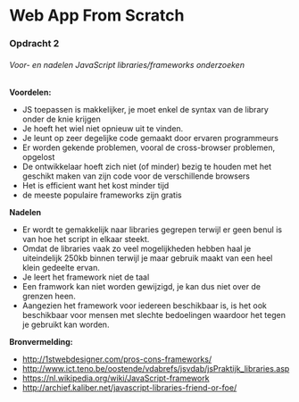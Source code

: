 # Web App From Scratch



### Opdracht 2
###### Voor- en nadelen JavaScript libraries/frameworks onderzoeken

**Voordelen:**
* JS toepassen is makkelijker, je moet enkel de syntax van de library onder de knie krijgen
* Je hoeft het wiel niet opnieuw uit te vinden.
* Je leunt op zeer degelijke code gemaakt door ervaren programmeurs
* Er worden gekende problemen, vooral de cross-browser problemen, opgelost
* De ontwikkelaar hoeft zich niet (of minder) bezig te houden met het geschikt maken van zijn code voor de verschillende browsers
* Het is efficient want het kost minder tijd
* de meeste populaire frameworks zijn gratis


**Nadelen**
* Er wordt te gemakkelijk naar libraries gegrepen terwijl er geen benul is van hoe het script in elkaar steekt.
* Omdat de libraries vaak zo veel mogelijkheden hebben haal je uiteindelijk 250kb binnen terwijl je maar gebruik maakt van een heel klein gedeelte ervan.
* Je leert het framework niet de taal
* Een framwork kan niet worden gewijzigd, je kan dus niet over de grenzen heen.
* Aangezien het framework voor iedereen beschikbaar is, is het ook beschikbaar voor mensen met slechte bedoelingen waardoor het tegen je gebruikt kan worden.



**Bronvermelding:**
* http://1stwebdesigner.com/pros-cons-frameworks/
* http://www.ict.teno.be/oostende/vdabrefs/jsvdab/jsPraktijk_libraries.asp
* https://nl.wikipedia.org/wiki/JavaScript-framework
* http://archief.kaliber.net/javascript-libraries-friend-or-foe/